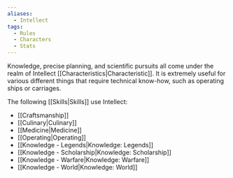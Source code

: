 ```yaml
---
aliases:
  - Intellect
tags:
  - Rules
  - Characters
  - Stats
---
```

Knowledge, precise planning, and scientific pursuits all come under the realm of Intellect [[Characteristics|Characteristic]]. It is extremely useful for various different things that require technical know-how, such as operating ships or carriages.

The following [[Skills|Skills]] use Intellect:
- [[Craftsmanship]]
- [[Culinary|Culinary]]
- [[Medicine|Medicine]]
- [[Operating|Operating]]
- [[Knowledge - Legends|Knowledge: Legends]]
- [[Knowledge - Scholarship|Knowledge: Scholarship]]
- [[Knowledge - Warfare|Knowledge: Warfare]]
- [[Knowledge - World|Knowledge: World]]




